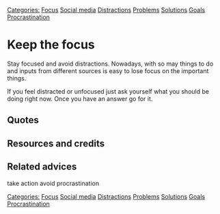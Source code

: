 [Categories:](../Categories/index.md) [Focus](../Categories/Focus.md) [Social media](../Categories/Social%20media.md) [Distractions](../Categories/Distractions.md) [Problems](../Categories/Problems.md) [Solutions](../Categories/Solutions.md) [Goals](../Categories/Goals.md) [Procrastination](../Categories/Procrastination.md)
# Keep the focus

Stay focused and avoid distractions. Nowadays, with so may things to do and inputs from different sources is easy to lose focus on the important things.

If you feel distracted or unfocused just ask yourself what you should be doing right now. Once you have an answer go for it.

## Quotes

## Resources and credits

## Related advices
take action
avoid procrastination


[Categories:](../Categories/index.md) [Focus](../Categories/Focus.md) [Social media](../Categories/Social%20media.md) [Distractions](../Categories/Distractions.md) [Problems](../Categories/Problems.md) [Solutions](../Categories/Solutions.md) [Goals](../Categories/Goals.md) [Procrastination](../Categories/Procrastination.md)